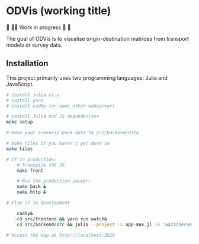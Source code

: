 # ODVis (working title)

🚧 👷‍♀️ Work in progress 👷 🚧

The goal of ODVis is to visualise origin-destination matrices from transport models or survey data.


## Installation

This project primarily uses two programming languages: Julia and JavaScript.

```sh
# install julia v1.x
# install yarn
# install caddy (or some other webserver)

# install Julia and JS dependencies
make setup

# move your scenario pack data to src/backend/data

# make tiles if you haven't yet done so
make tiles

# If in production:
    # Transpile the JS
    make front

    # Run the production server:
    make back &
    make http &

# Else if in development

    caddy&
    cd src/frontend && yarn run watch&
    cd src/backend/src && julia --project -L app-mux.jl -E 'wait(serve(app, 2017))'&

# Access the map at http://localhost:2016
```
